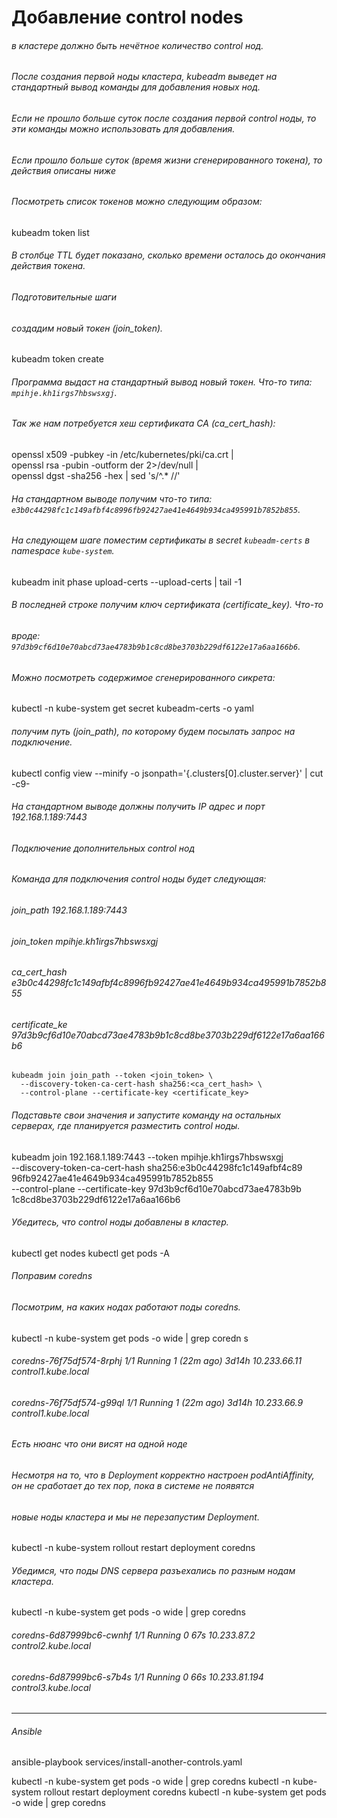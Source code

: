 # Добавление control nodes

######    в кластере должно быть нечётное количество control нод.
######    После создания первой ноды кластера, kubeadm выведет на стандартный вывод команды для добавления новых нод.
######    Если не прошло больше суток после создания первой control ноды, то эти команды можно использовать для добавления.
######    Если прошло больше суток (время жизни сгенерированного токена), то действия описаны ниже
######   
######    Посмотреть список токенов можно следующим образом: 

  kubeadm token list

######    В столбце TTL будет показано, сколько времени осталось до окончания действия токена.
######    Подготовительные шаги
######    создадим новый токен (_join_token_).

  kubeadm token create

######     Программа выдаст на стандартный вывод новый токен. Что-то типа: `mpihje.kh1irgs7hbswsxgj`.

######     Так же нам потребуется хеш сертификата CA (_ca_cert_hash_):

  openssl x509 -pubkey -in /etc/kubernetes/pki/ca.crt | \
        openssl rsa -pubin -outform der 2>/dev/null | \
        openssl dgst -sha256 -hex | sed 's/^.* //'


###### На стандартном выводе получим что-то типа: `e3b0c44298fc1c149afbf4c8996fb92427ae41e4649b934ca495991b7852b855`.


###### На следующем шаге поместим сертификаты в secret `kubeadm-certs` в namespace `kube-system`.

  kubeadm init phase upload-certs --upload-certs | tail -1

###### В последней строке получим ключ сертификата (_certificate_key_). Что-то 
###### вроде: `97d3b9cf6d10e70abcd73ae4783b9b1c8cd8be3703b229df6122e17a6aa166b6`.

###### Можно посмотреть содержимое сгенерированного сикрета:
  kubectl -n kube-system get secret kubeadm-certs -o yaml

###### получим путь (_join_path_), по которому будем посылать запрос на подключение.

  kubectl config view --minify -o jsonpath='{.clusters[0].cluster.server}' | cut -c9-

###### На стандартном выводе должны получить IP адрес и порт 192.168.1.189:7443

###### Подключение дополнительных control нод
###### Команда для подключения control ноды будет следующая:

###### join_path         192.168.1.189:7443
###### join_token         mpihje.kh1irgs7hbswsxgj
###### ca_cert_hash       e3b0c44298fc1c149afbf4c8996fb92427ae41e4649b934ca495991b7852b855
###### certificate_ke     97d3b9cf6d10e70abcd73ae4783b9b1c8cd8be3703b229df6122e17a6aa166b6

    kubeadm join join_path --token <join_token> \
      --discovery-token-ca-cert-hash sha256:<ca_cert_hash> \
      --control-plane --certificate-key <certificate_key>

###### Подставьте свои значения и запустите команду на остальных серверах, где планируется разместить control ноды.

  kubeadm join 192.168.1.189:7443 --token mpihje.kh1irgs7hbswsxgj \
    --discovery-token-ca-cert-hash sha256:e3b0c44298fc1c149afbf4c89 96fb92427ae41e4649b934ca495991b7852b855 \
    --control-plane --certificate-key 97d3b9cf6d10e70abcd73ae4783b9b  1c8cd8be3703b229df6122e17a6aa166b6


###### Убедитесь, что control ноды добавлены в кластер.

  kubectl get nodes
  kubectl get pods -A


###### Поправим coredns
###### Посмотрим, на каких нодах работают поды coredns.

  kubectl -n kube-system get pods -o wide | grep coredn s

###### coredns-76f75df574-8rphj                      1/1     Running   1 (22m ago)   3d14h   10.233.66.11    control1.kube.local   <none>           <none>
###### coredns-76f75df574-g99ql                      1/1     Running   1 (22m ago)   3d14h   10.233.66.9     control1.kube.local   <none>           <none>
 

###### Есть нюанс что они висят на одной ноде  
###### Несмотря на то, что в Deployment корректно настроен podAntiAffinity, он не сработает до тех пор, пока в системе не появятся
###### новые ноды кластера и мы не перезапустим Deployment.

  kubectl -n kube-system rollout restart deployment coredns

###### Убедимся, что поды DNS сервера разъехались по разным нодам кластера.

  kubectl -n kube-system get pods -o wide | grep coredns

###### coredns-6d87999bc6-cwnhf                      1/1     Running   0             67s     10.233.87.2     control2.kube.local   <none>           <none>
###### coredns-6d87999bc6-s7b4s                      1/1     Running   0             66s     10.233.81.194   control3.kube.local   <none>           <none>

---
###### Ansible 

  ansible-playbook services/install-another-controls.yaml 

  kubectl -n kube-system get pods -o wide | grep coredns
  kubectl -n kube-system rollout restart deployment coredns
  kubectl -n kube-system get pods -o wide | grep coredns